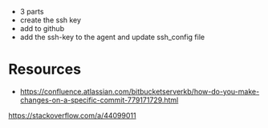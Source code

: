 * 3 parts 
* create the ssh key
* add to github
* add the ssh-key to the agent and update ssh_config file


# Resources
* https://confluence.atlassian.com/bitbucketserverkb/how-do-you-make-changes-on-a-specific-commit-779171729.html

https://stackoverflow.com/a/44099011